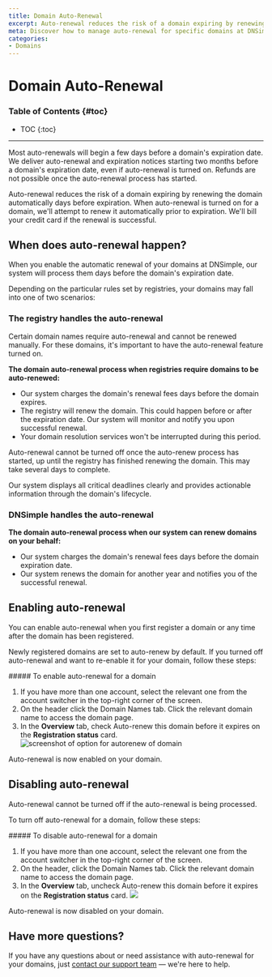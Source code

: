 ```yaml
---
title: Domain Auto-Renewal
excerpt: Auto-renewal reduces the risk of a domain expiring by renewing the domain automatically days before expiration.
meta: Discover how to manage auto-renewal for specific domains at DNSimple. Ensure your essential domain names remain active without manual intervention.
categories:
- Domains
---
```


# Domain Auto-Renewal

### Table of Contents {#toc}

* TOC
{:toc}

---
<info>
Most auto-renewals will begin a few days before a domain's expiration date. We deliver auto-renewal and expiration notices starting two months before a domain's expiration date, even if auto-renewal is turned on.
</info>

<warning>
Refunds are not possible once the auto-renewal process has started.
</warning>

Auto-renewal reduces the risk of a domain expiring by renewing the domain automatically days before expiration. When auto-renewal is turned on for a domain, we'll attempt to renew it automatically prior to expiration. We'll bill your credit card if the renewal is successful.

## When does auto-renewal happen?

When you enable the automatic renewal of your domains at DNSimple, our system will process them days before the domain's expiration date.

Depending on the particular rules set by registries, your domains may fall into one of two scenarios:

### The registry handles the auto-renewal
Certain domain names require auto-renewal and cannot be renewed manually. For these domains, it's important to have the auto-renewal feature turned on.

**The domain auto-renewal process when registries require domains to be auto-renewed:**
- Our system charges the domain's renewal fees days before the domain expires.
- The registry will renew the domain. This could happen before or after the expiration date. Our system will monitor and notify you upon successful renewal.
- Your domain resolution services won't be interrupted during this period.

Auto-renewal cannot be turned off once the auto-renew process has started, up until the registry has finished renewing the domain. This may take several days to complete.

Our system displays all critical deadlines clearly and provides actionable information through the domain's lifecycle.

### DNSimple handles the auto-renewal

**The domain auto-renewal process when our system can renew domains on your behalf:**
- Our system charges the domain's renewal fees days before the domain expiration date.
- Our system renews the domain for another year and notifies you of the successful renewal.

## Enabling auto-renewal

You can enable auto-renewal when you first register a domain or any time after the domain has been registered.

Newly registered domains are set to auto-renew by default. If you turned off auto-renewal and want to re-enable it for your domain, follow these steps:

<div class="section-steps" markdown="1">
##### To enable auto-renewal for a domain

1. If you have more than one account, select the relevant one from the account switcher in the top-right corner of the screen.
1. On the header click the <label>Domain Names</label> tab. Click the relevant domain name to access the domain page.
1. In the **Overview** tab, check <label>Auto-renew this domain before it expires</label> on the **Registration status** card.
    ![screenshot of option for autorenew of domain](/files/domain-autorenew.png)

Auto-renewal is now enabled on your domain.
</div>

## Disabling auto-renewal

<warning>
Auto-renewal cannot be turned off if the auto-renewal is being processed.
</warning>

To turn off auto-renewal for a domain, follow these steps:

<div class="section-steps" markdown="1">
##### To disable auto-renewal for a domain

1. If you have more than one account, select the relevant one from the account switcher in the top-right corner of the screen.
1. On the header, click the <label>Domain Names</label> tab. Click the relevant domain name to access the domain page.
1. In the **Overview** tab, uncheck <label>Auto-renew this domain before it expires</label> on the **Registration status** card.
    ![](/files/disable-autorenew.png)

Auto-renewal is now disabled on your domain.
</div>

## Have more questions?

If you have any questions about or need assistance with auto-renewal for your domains, just [contact our support team](https://dnsimple.com/feedback) — we're here to help.
